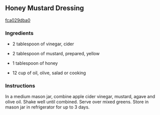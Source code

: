 ## Honey Mustard Dressing

[fca029dba0](http://www.food.com/recipe/honey-mustard-dressing-437334)

### Ingredients

 - 2 tablespoon of vinegar, cider

 - 2 tablespoon of mustard, prepared, yellow

 - 1 tablespoon of honey

 - 12 cup of oil, olive, salad or cooking

### Instructions

In a medium mason jar, combine apple cider vinegar, mustard, agave and olive oil. Shake well until combined. Serve over mixed greens. Store in mason jar in refrigerator for up to 3 days.